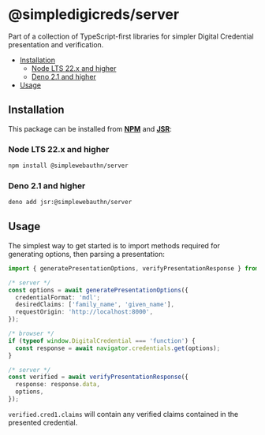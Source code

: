 # @simpledigicreds/server <!-- omit in toc -->

Part of a collection of TypeScript-first libraries for simpler Digital Credential presentation and
verification.

- [Installation](#installation)
  - [Node LTS 22.x and higher](#node-lts-22x-and-higher)
  - [Deno 2.1 and higher](#deno-21-and-higher)
- [Usage](#usage)

## Installation

This package can be installed from **[NPM](https://www.npmjs.com/package/@simplewebauthn/server)**
and **[JSR](https://jsr.io/@simplewebauthn/server)**:

### Node LTS 22.x and higher

```sh
npm install @simplewebauthn/server
```

### Deno 2.1 and higher

```sh
deno add jsr:@simplewebauthn/server
```

## Usage

The simplest way to get started is to import methods required for generating options, then parsing a
presentation:

```ts
import { generatePresentationOptions, verifyPresentationResponse } from '@simpledigicreds/server';

/* server */
const options = await generatePresentationOptions({
  credentialFormat: 'mdl';
  desiredClaims: ['family_name', 'given_name'],
  requestOrigin: 'http://localhost:8000',
});

/* browser */
if (typeof window.DigitalCredential === 'function') {
  const response = await navigator.credentials.get(options);
}

/* server */
const verified = await verifyPresentationResponse({
  response: response.data,
  options,
});
```

`verified.cred1.claims` will contain any verified claims contained in the presented credential.
